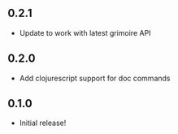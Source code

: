 ## 0.2.1

* Update to work with latest grimoire API

## 0.2.0
* Add clojurescript support for doc commands

## 0.1.0
* Initial release!
